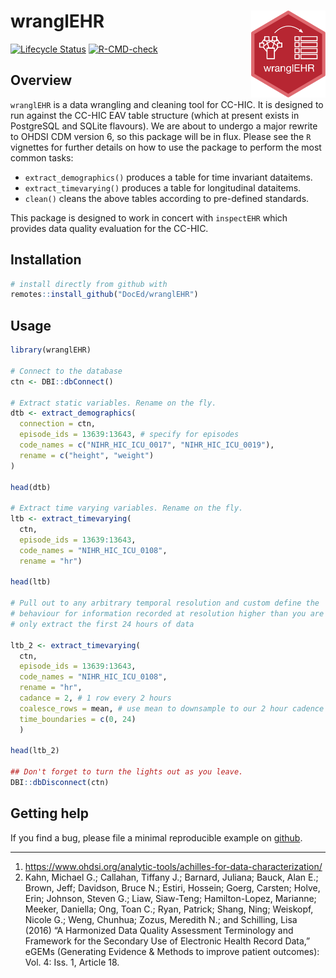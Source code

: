 
<!-- README.md is generated from README.Rmd. Please edit that file -->

# wranglEHR <a href='https://cc-hic.github.io/inspectEHR/'><img src='logo.png' align="right" height="139" /></a>

<!-- badges: start -->

[![Lifecycle
Status](https://img.shields.io/badge/lifecycle-experimental-orange.svg)](https://www.tidyverse.org/lifecycle/)
[![R-CMD-check](https://github.com/DocEd/wranglEHR/workflows/R-CMD-check/badge.svg)](https://github.com/DocEd/wranglEHR/actions)
<!-- badges: end -->

## Overview

`wranglEHR` is a data wrangling and cleaning tool for CC-HIC. It is
designed to run against the CC-HIC EAV table structure (which at present
exists in PostgreSQL and SQLite flavours). We are about to undergo a
major rewrite to OHDSI CDM version 6, so this package will be in flux.
Please see the `R` vignettes for further details on how to use the
package to perform the most common tasks:

-   `extract_demographics()` produces a table for time invariant
    dataitems.
-   `extract_timevarying()` produces a table for longitudinal dataitems.
-   `clean()` cleans the above tables according to pre-defined
    standards.

This package is designed to work in concert with `inspectEHR` which
provides data quality evaluation for the CC-HIC.

## Installation

``` r
# install directly from github with
remotes::install_github("DocEd/wranglEHR")
```

## Usage

``` r
library(wranglEHR)

# Connect to the database
ctn <- DBI::dbConnect()

# Extract static variables. Rename on the fly.
dtb <- extract_demographics(
  connection = ctn,
  episode_ids = 13639:13643, # specify for episodes
  code_names = c("NIHR_HIC_ICU_0017", "NIHR_HIC_ICU_0019"),
  rename = c("height", "weight")
)

head(dtb)

# Extract time varying variables. Rename on the fly.
ltb <- extract_timevarying(
  ctn,
  episode_ids = 13639:13643,
  code_names = "NIHR_HIC_ICU_0108",
  rename = "hr")

head(ltb)

# Pull out to any arbitrary temporal resolution and custom define the
# behaviour for information recorded at resolution higher than you are sampling.
# only extract the first 24 hours of data

ltb_2 <- extract_timevarying(
  ctn,
  episode_ids = 13639:13643,
  code_names = "NIHR_HIC_ICU_0108",
  rename = "hr",
  cadance = 2, # 1 row every 2 hours
  coalesce_rows = mean, # use mean to downsample to our 2 hour cadence
  time_boundaries = c(0, 24)
  )

head(ltb_2)

## Don't forget to turn the lights out as you leave.
DBI::dbDisconnect(ctn)
```

## Getting help

If you find a bug, please file a minimal reproducible example on
[github](https://github.com/DocEd/wranglEHR/issues).

------------------------------------------------------------------------

1.  <https://www.ohdsi.org/analytic-tools/achilles-for-data-characterization/>
2.  Kahn, Michael G.; Callahan, Tiffany J.; Barnard, Juliana; Bauck,
    Alan E.; Brown, Jeff; Davidson, Bruce N.; Estiri, Hossein; Goerg,
    Carsten; Holve, Erin; Johnson, Steven G.; Liaw, Siaw-Teng;
    Hamilton-Lopez, Marianne; Meeker, Daniella; Ong, Toan C.; Ryan,
    Patrick; Shang, Ning; Weiskopf, Nicole G.; Weng, Chunhua; Zozus,
    Meredith N.; and Schilling, Lisa (2016) “A Harmonized Data Quality
    Assessment Terminology and Framework for the Secondary Use of
    Electronic Health Record Data,” eGEMs (Generating Evidence & Methods
    to improve patient outcomes): Vol. 4: Iss. 1, Article 18.
